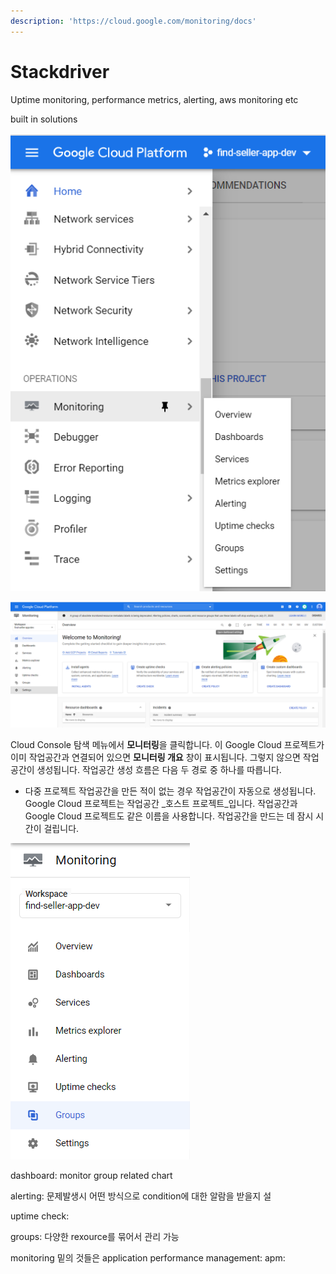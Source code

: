 ```yaml
---
description: 'https://cloud.google.com/monitoring/docs'
---
```


# Stackdriver

Uptime monitoring, performance metrics, alerting, aws monitoring etc

built in solutions

![](../../../.gitbook/assets/image%20%28108%29.png)

![](../../../.gitbook/assets/image%20%28124%29.png)



Cloud Console 탐색 메뉴에서 **모니터링**을 클릭합니다. 이 Google Cloud 프로젝트가 이미 작업공간과 연결되어 있으면 **모니터링 개요** 창이 표시됩니다. 그렇지 않으면 작업공간이 생성됩니다. 작업공간 생성 흐름은 다음 두 경로 중 하나를 따릅니다.

* 다중 프로젝트 작업공간을 만든 적이 없는 경우 작업공간이 자동으로 생성됩니다. Google Cloud 프로젝트는 작업공간 _호스트 프로젝트_입니다. 작업공간과 Google Cloud 프로젝트도 같은 이름을 사용합니다. 작업공간을 만드는 데 잠시 시간이 걸립니다.



![](../../../.gitbook/assets/image%20%28126%29.png)

dashboard: monitor group related chart

alerting: 문제발생시 어떤 방식으로 condition에 대한 알람을 받을지 설

uptime check: 

groups: 다양한 rexource를 묶어서 관리 가능

monitoring 밑의 것들은 application performance management: apm: 



